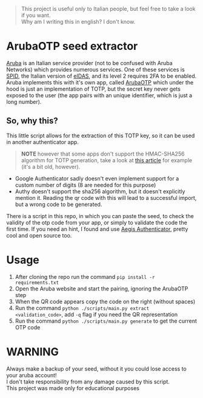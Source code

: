 >This project is useful only to Italian people, but feel free to take a look if you want.  
>Why am I writing this in english? I don't know.
# ArubaOTP seed extractor
[Aruba](https://aruba.it/) is an Italian service provider (not to be confused with Aruba Networks) which provides numerous services.
One of these services is [SPID](https://it.wikipedia.org/wiki/SPID), the Italian version of [eIDAS](https://en.wikipedia.org/wiki/EIDAS),
and its level 2 requires 2FA to be enabled.  
Aruba implements this with it's own app, called [ArubaOTP](https://play.google.com/store/apps/details?id=it.aruba.pec.mobile.otp) which under the hood is just
an implementation of TOTP, but the secret key never gets exposed to the user (the app pairs with an unique identifier, which is just a long number).

## So, why this?
This little script allows for the extraction of this TOTP key, so it can be used in another authenticator app.  
>**NOTE** however that some apps don't support the HMAC-SHA256 algorithm for TOTP generation, take a look at [this article](https://labanskoller.se/blog/2019/07/11/many-common-mobile-authenticator-apps-accept-qr-codes-for-modes-they-dont-support/) for example (it's a bit old, however).

- Google Authenticator sadly doesn't even implement support for a custom number of digits (8 are needed for this purpose)
- Authy doesn't support the sha256 algorithm, but it doesn't explicitly mention it. Reading the qr code with this will lead to a successful import, but a wrong code to be generated.

There is a script in this repo, in which you can paste the seed, to check the validity of the otp code from your app, or simply to validate the code the first time.
If you need an hint, I found and use [Aegis Authenticator](https://play.google.com/store/apps/details?id=com.beemdevelopment.aegis), pretty cool and open source too.

# Usage
1. After cloning the repo run the command `pip install -r requirements.txt`
2. Open the Aruba website and start the pairing, ignoring the ArubaOTP step
3. When the QR code appears copy the code on the right (without spaces)
4. Run the command `python ./scripts/main.py extract <validation_code>`, add `-q` flag if you need the QR representation
5. Run the command `python ./scripts/main.py generate` to get the current OTP code

# WARNING
Always make a backup of your seed, without it you could lose access to your aruba account!  
I don't take responsibility from any damage caused by this script.  
This project was made only for educational purposes